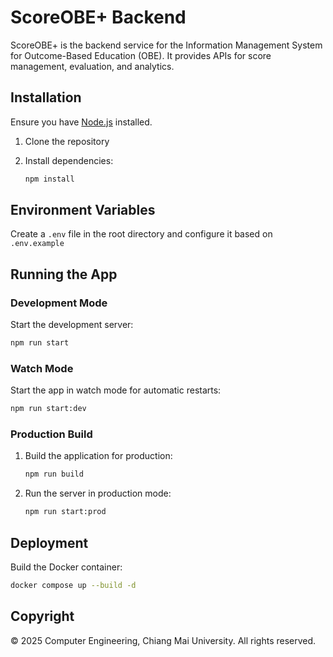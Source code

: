 # ScoreOBE+ Backend

ScoreOBE+ is the backend service for the Information Management System for Outcome-Based Education (OBE). It provides APIs for score management, evaluation, and analytics.

## Installation

Ensure you have [Node.js](https://nodejs.org/) installed.

1. Clone the repository

2. Install dependencies:
   ```bash
   npm install
   ```

## Environment Variables

Create a `.env` file in the root directory and configure it based on `.env.example`

## Running the App

### Development Mode

Start the development server:
   ```bash
   npm run start
   ```

### Watch Mode

Start the app in watch mode for automatic restarts:
   ```bash
   npm run start:dev
   ```

### Production Build

1. Build the application for production:
   ```bash
   npm run build
   ```

2. Run the server in production mode:
   ```bash
   npm run start:prod
   ```

## Deployment

Build the Docker container:
   ```bash
   docker compose up --build -d
   ```

## Copyright
© 2025 Computer Engineering, Chiang Mai University. All rights reserved.
